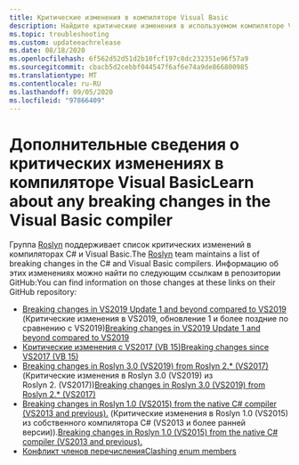 ```yaml
---
title: Критические изменения в компиляторе Visual Basic
description: Найдите критические изменения в используемом компиляторе Visual Basic.
ms.topic: troubleshooting
ms.custom: updateeachrelease
ms.date: 08/18/2020
ms.openlocfilehash: 6f562d52d51d2b10fcf197c8dc232351e96f57a9
ms.sourcegitcommit: cbacb5d2cebbf044547f6af6e74a9de866800985
ms.translationtype: MT
ms.contentlocale: ru-RU
ms.lasthandoff: 09/05/2020
ms.locfileid: "97866409"
---
```

# <a name="learn-about-any-breaking-changes-in-the-visual-basic-compiler"></a><span data-ttu-id="cd279-103">Дополнительные сведения о критических изменениях в компиляторе Visual Basic</span><span class="sxs-lookup"><span data-stu-id="cd279-103">Learn about any breaking changes in the Visual Basic compiler</span></span>

<span data-ttu-id="cd279-104">Группа [Roslyn](https://github.com/dotnet/roslyn) поддерживает список критических изменений в компиляторах C# и Visual Basic.</span><span class="sxs-lookup"><span data-stu-id="cd279-104">The [Roslyn](https://github.com/dotnet/roslyn) team maintains a list of breaking changes in the C# and Visual Basic compilers.</span></span> <span data-ttu-id="cd279-105">Информацию об этих изменениях можно найти по следующим ссылкам в репозитории GitHub:</span><span class="sxs-lookup"><span data-stu-id="cd279-105">You can find information on those changes at these links on their GitHub repository:</span></span>

- <span data-ttu-id="cd279-106">[Breaking changes in VS2019 Update 1 and beyond compared to VS2019](https://github.com/dotnet/roslyn/blob/master/docs/compilers/Visual%20Basic/Compiler%20Breaking%20Changes%20-%20post%20VS2019.md) (Критические изменения в VS2019, обновление 1 и более поздние по сравнению с VS2019)</span><span class="sxs-lookup"><span data-stu-id="cd279-106">[Breaking changes in VS2019 Update 1 and beyond compared to VS2019](https://github.com/dotnet/roslyn/blob/master/docs/compilers/Visual%20Basic/Compiler%20Breaking%20Changes%20-%20post%20VS2019.md)</span></span>
- [<span data-ttu-id="cd279-107">Критические изменения с VS2017 (VB 15)</span><span class="sxs-lookup"><span data-stu-id="cd279-107">Breaking changes since VS2017 (VB 15)</span></span>](https://github.com/dotnet/roslyn/blob/master/docs/compilers/Visual%20Basic/Compiler%20Breaking%20Changes%20-%20post%20VS2017.md)
- <span data-ttu-id="cd279-108">[Breaking changes in Roslyn 3.0 (VS2019) from Roslyn 2.\* (VS2017)](https://github.com/dotnet/roslyn/blob/master/docs/compilers/Visual%20Basic/Compiler%20Breaking%20Changes%20-%20VS2019.md) (Критические изменения в Roslyn 3.0 (VS2019) из Roslyn 2. (VS2017))</span><span class="sxs-lookup"><span data-stu-id="cd279-108">[Breaking changes in Roslyn 3.0 (VS2019) from Roslyn 2.\* (VS2017)](https://github.com/dotnet/roslyn/blob/master/docs/compilers/Visual%20Basic/Compiler%20Breaking%20Changes%20-%20VS2019.md)</span></span>
- <span data-ttu-id="cd279-109">[Breaking changes in Roslyn 1.0 (VS2015) from the native C# compiler (VS2013 and previous).](https://github.com/dotnet/roslyn/blob/master/docs/compilers/Visual%20Basic/Compiler%20Breaking%20Changes%20-%20VS2015.md) (Критические изменения в Roslyn 1.0 (VS2015) из собственного компилятора C# (VS2013 и более ранней версии)).</span><span class="sxs-lookup"><span data-stu-id="cd279-109">[Breaking changes in Roslyn 1.0 (VS2015) from the native C# compiler (VS2013 and previous).](https://github.com/dotnet/roslyn/blob/master/docs/compilers/Visual%20Basic/Compiler%20Breaking%20Changes%20-%20VS2015.md)</span></span>
- [<span data-ttu-id="cd279-110">Конфликт членов перечисления</span><span class="sxs-lookup"><span data-stu-id="cd279-110">Clashing enum members</span></span>](https://github.com/dotnet/roslyn/blob/master/docs/compilers/Visual%20Basic/Clashing%20Enum%20Members.md)
